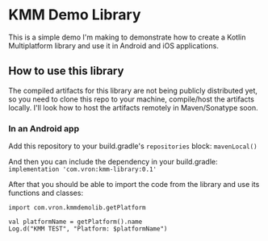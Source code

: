 # KMM Demo Library
This is a simple demo I'm making to demonstrate how to create a Kotlin Multiplatform library and use it in Android and iOS applications.

## How to use this library
The compiled artifacts for this library are not being publicly distributed yet, so you need to clone this repo to your machine, compile/host the artifacts locally. 
I'll look how to host the artifacts remotely in Maven/Sonatype soon.

### In an Android app
Add this repository to your build.gradle's `repositories` block:
`mavenLocal()`

And then you can include the dependency in your build.gradle:
`implementation 'com.vron:kmm-library:0.1'`

After that you should be able to import the code from the library and use its functions and classes:
```
import com.vron.kmmdemolib.getPlatform

val platformName = getPlatform().name
Log.d("KMM TEST", "Platform: $platformName")
```